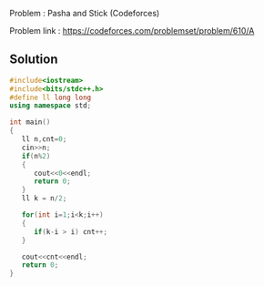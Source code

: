 
Problem :  Pasha and Stick (Codeforces)

Problem link : https://codeforces.com/problemset/problem/610/A

## Solution

```C++
#include<iostream>
#include<bits/stdc++.h>
#define ll long long
using namespace std;

int main()
{
   ll n,cnt=0;
   cin>>n;
   if(n%2)
   {
      cout<<0<<endl;
      return 0;
   }
   ll k = n/2;

   for(int i=1;i<k;i++)
   {
      if(k-i > i) cnt++;
   }

   cout<<cnt<<endl;
   return 0;
}
```

